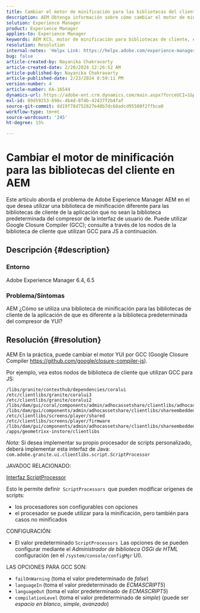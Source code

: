 ```yaml
---
title: Cambiar el motor de minificación para las bibliotecas del cliente en AEM
description: AEM Obtenga información sobre cómo cambiar el motor de minificación para las bibliotecas de cliente en la. Intercambie el motor YUI con el compilador de cierre de Google.
solution: Experience Manager
product: Experience Manager
applies-to: Experience Manager
keywords: AEM KCS, motor de minificación para bibliotecas de cliente, experience manager,, YUI Compressor, GCC, Google Closure Compiler
resolution: Resolution
internal-notes: 'Helpx Link: https://helpx.adobe.com/experience-manager/kb/how-to-change-the-minification-engine-for-client-libraries-in-AEM.html'
bug: false
article-created-by: Nayanika Chakravarty
article-created-date: 2/20/2024 12:26:52 AM
article-published-by: Nayanika Chakravarty
article-published-date: 2/23/2024 8:59:11 PM
version-number: 4
article-number: KA-16544
dynamics-url: https://adobe-ent.crm.dynamics.com/main.aspx?forceUCI=1&pagetype=entityrecord&etn=knowledgearticle&id=0e953abb-86cf-ee11-9079-6045bd006239
exl-id: 09d59253-698c-4b4d-8f4b-42437f2b4faf
source-git-commit: dd19f78d752827e48b7dc68adcd95500f2ffbca0
workflow-type: tm+mt
source-wordcount: '245'
ht-degree: 15%

---
```


# Cambiar el motor de minificación para las bibliotecas del cliente en AEM


Este artículo aborda el problema de Adobe Experience Manager AEM en el que desea utilizar una biblioteca de minificación diferente para las bibliotecas de cliente de la aplicación que no sean la biblioteca predeterminada del compresor de la interfaz de usuario de. Puede utilizar Google Closure Compiler (GCC); consulte a través de los nodos de la biblioteca de cliente que utilizan GCC para JS a continuación.

## Descripción {#description}


### <b>Entorno</b>

Adobe Experience Manager 6.4, 6.5

### <b>Problema/Síntomas</b>

AEM ¿Cómo se utiliza una biblioteca de minificación para las bibliotecas de cliente de la aplicación de que es diferente a la biblioteca predeterminada del compresor de YUI?


## Resolución {#resolution}


AEM En la práctica, puede cambiar el motor YUI por GCC (Google Closure Compiler https://github.com/google/closure-compiler-js).

Por ejemplo, vea estos nodos de biblioteca de cliente que utilizan GCC para JS:


```
/libs/granite/contexthub/dependencies/coralui
/etc/clientlibs/granite/coralui3
/etc/clientlibs/granite/coralui2
/libs/dam/gui/coral/components/admin/adhocassetshare/clientlibs/adhocassetshare
/libs/dam/gui/components/admin/adhocassetshare/clientlibs/shareembedded
/etc/clientlibs/screens/player/shared
/etc/clientlibs/screens/player/firmware
/libs/dam/gui/components/admin/adhocassetshare/clientlibs/shareembeddedpreview
/apps/geometrixx-instore/clientlibs
```


*Nota:* Si desea implementar su propio procesador de scripts personalizado, deberá implementar esta interfaz de Java:
`com.adobe.granite.ui.clientlibs.script.ScriptProcessor`

JAVADOC RELACIONADO:

[Interfaz ScriptProcessor](https://helpx.adobe.com/experience-manager/6-5/sites/developing/using/reference-materials/javadoc/com/adobe/granite/ui/clientlibs/script/ScriptProcessor.html)

Esto le permite definir` ScriptProcessors `que pueden modificar orígenes de scripts:

- los procesadores son configurables con opciones
- el procesador se puede utilizar para la minificación, pero también para casos no minificados


CONFIGURACIÓN:

- El valor predeterminado `ScriptProcessors `Las opciones de se pueden configurar mediante el *Administrador de biblioteca OSGi de HTML* configuración (en el `/system/console/configMgr` UI).


LAS OPCIONES PARA GCC SON:

- `failOnWarning` (toma el valor predeterminado de *false*)
- `languageIn` (toma el valor predeterminado de *ECMASCRIPT5*)
- `languageOut` (toma el valor predeterminado de *ECMASCRIPT5*)
- `compilationLevel` (toma el valor predeterminado de *simple*) (puede ser *espacio en blanco*, *simple*, *avanzado*)
